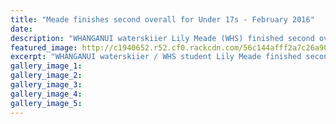 ```yaml
---
title: "Meade finishes second overall for Under 17s - February 2016"
date: 
description: "WHANGANUI waterskiier Lily Meade (WHS) finished second overall for the Under 17 girls division for her Oz/Kiwi team in the international series against Australia at Lake Karapiro's Piarere yesterday."
featured_image: http://c1940652.r52.cf0.rackcdn.com/56c144afff2a7c26a9000d78/Lily-Meade-2nd-Oz.Kiwi-15.2.16.jpg
excerpt: "WHANGANUI waterskiier / WHS student Lily Meade finished second overall for the Under 17 girls division for her Oz/Kiwi team in the international series against Australia at Lake Karapiro's Piarere yesterday, Wanganui Chronicle article on 15/2/16..."
gallery_image_1: 
gallery_image_2: 
gallery_image_3: 
gallery_image_4: 
gallery_image_5: 
---
```

